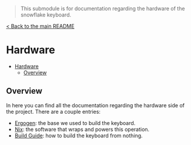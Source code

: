 > This submodule is for documentation regarding the hardware of the snowflake keyboard.

[< Back to the main README](../README.md)

# Hardware

- [Hardware](#hardware)
  - [Overview](#overview)

## Overview

In here you can find all the documentation regarding the hardware side of the project. There are a couple entries:

- [Ergogen](./ergogen/README.md): the base we used to build the keyboard.
- [Nix](./nix/README.md): the software that wraps and powers this operation.
- [Build Guide](./build-guide/README.md): how to build the keyboard from nothing.
